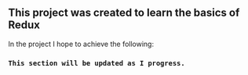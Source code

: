 
## This project was created to learn the basics of Redux

In the project I hope to achieve the following:

### `This section will be updated as I progress.`

